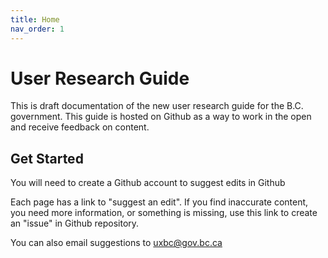 ```yaml
---
title: Home
nav_order: 1
---
```


# User Research Guide
This is draft documentation of the new user research guide for the B.C. government. This guide is hosted on Github as a way to work in the open and receive feedback on content.

## Get Started
You will need to create a Github account to suggest edits in Github

Each page has a link to "suggest an edit". If you find inaccurate content, you need more information, or something is missing, use this link to create an "issue" in Github repository.

You can also email suggestions to uxbc@gov.bc.ca
